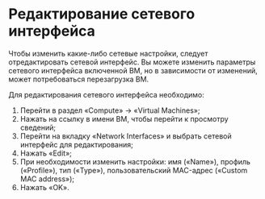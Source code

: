 # Редактирование сетевого интерфейса

Чтобы изменить какие-либо сетевые настройки, следует отредактировать сетевой интерфейс. Вы можете изменить параметры сетевого интерфейса включенной ВМ, но в зависимости от изменений, может потребоваться перезагрузка ВМ.

Для редактирования сетевого интерфейса необходимо:

1. Перейти в раздел «Compute» -> «Virtual Machines»;
2. Нажать на ссылку в имени ВМ, чтобы перейти к просмотру сведений;
3. Перейти на вкладку «Network Interfaces» и выбрать сетевой интерфейс для редактирования;
4. Нажать «Edit»;
5. При необходимости изменить настройки: имя («Name»), профиль («Profile»), тип («Type»), пользовательский MAC-адрес («Custom MAC address»);
6. Нажать «OK».

